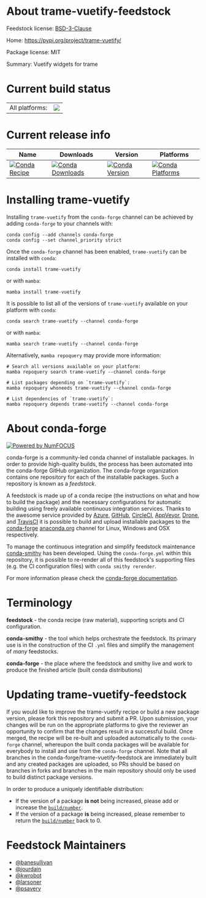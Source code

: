 About trame-vuetify-feedstock
=============================

Feedstock license: [BSD-3-Clause](https://github.com/conda-forge/trame-vuetify-feedstock/blob/main/LICENSE.txt)

Home: https://pypi.org/project/trame-vuetify/

Package license: MIT

Summary: Vuetify widgets for trame

Current build status
====================


<table><tr><td>All platforms:</td>
    <td>
      <a href="https://dev.azure.com/conda-forge/feedstock-builds/_build/latest?definitionId=18598&branchName=main">
        <img src="https://dev.azure.com/conda-forge/feedstock-builds/_apis/build/status/trame-vuetify-feedstock?branchName=main">
      </a>
    </td>
  </tr>
</table>

Current release info
====================

| Name | Downloads | Version | Platforms |
| --- | --- | --- | --- |
| [![Conda Recipe](https://img.shields.io/badge/recipe-trame--vuetify-green.svg)](https://anaconda.org/conda-forge/trame-vuetify) | [![Conda Downloads](https://img.shields.io/conda/dn/conda-forge/trame-vuetify.svg)](https://anaconda.org/conda-forge/trame-vuetify) | [![Conda Version](https://img.shields.io/conda/vn/conda-forge/trame-vuetify.svg)](https://anaconda.org/conda-forge/trame-vuetify) | [![Conda Platforms](https://img.shields.io/conda/pn/conda-forge/trame-vuetify.svg)](https://anaconda.org/conda-forge/trame-vuetify) |

Installing trame-vuetify
========================

Installing `trame-vuetify` from the `conda-forge` channel can be achieved by adding `conda-forge` to your channels with:

```
conda config --add channels conda-forge
conda config --set channel_priority strict
```

Once the `conda-forge` channel has been enabled, `trame-vuetify` can be installed with `conda`:

```
conda install trame-vuetify
```

or with `mamba`:

```
mamba install trame-vuetify
```

It is possible to list all of the versions of `trame-vuetify` available on your platform with `conda`:

```
conda search trame-vuetify --channel conda-forge
```

or with `mamba`:

```
mamba search trame-vuetify --channel conda-forge
```

Alternatively, `mamba repoquery` may provide more information:

```
# Search all versions available on your platform:
mamba repoquery search trame-vuetify --channel conda-forge

# List packages depending on `trame-vuetify`:
mamba repoquery whoneeds trame-vuetify --channel conda-forge

# List dependencies of `trame-vuetify`:
mamba repoquery depends trame-vuetify --channel conda-forge
```


About conda-forge
=================

[![Powered by
NumFOCUS](https://img.shields.io/badge/powered%20by-NumFOCUS-orange.svg?style=flat&colorA=E1523D&colorB=007D8A)](https://numfocus.org)

conda-forge is a community-led conda channel of installable packages.
In order to provide high-quality builds, the process has been automated into the
conda-forge GitHub organization. The conda-forge organization contains one repository
for each of the installable packages. Such a repository is known as a *feedstock*.

A feedstock is made up of a conda recipe (the instructions on what and how to build
the package) and the necessary configurations for automatic building using freely
available continuous integration services. Thanks to the awesome service provided by
[Azure](https://azure.microsoft.com/en-us/services/devops/), [GitHub](https://github.com/),
[CircleCI](https://circleci.com/), [AppVeyor](https://www.appveyor.com/),
[Drone](https://cloud.drone.io/welcome), and [TravisCI](https://travis-ci.com/)
it is possible to build and upload installable packages to the
[conda-forge](https://anaconda.org/conda-forge) [anaconda.org](https://anaconda.org/)
channel for Linux, Windows and OSX respectively.

To manage the continuous integration and simplify feedstock maintenance
[conda-smithy](https://github.com/conda-forge/conda-smithy) has been developed.
Using the ``conda-forge.yml`` within this repository, it is possible to re-render all of
this feedstock's supporting files (e.g. the CI configuration files) with ``conda smithy rerender``.

For more information please check the [conda-forge documentation](https://conda-forge.org/docs/).

Terminology
===========

**feedstock** - the conda recipe (raw material), supporting scripts and CI configuration.

**conda-smithy** - the tool which helps orchestrate the feedstock.
                   Its primary use is in the construction of the CI ``.yml`` files
                   and simplify the management of *many* feedstocks.

**conda-forge** - the place where the feedstock and smithy live and work to
                  produce the finished article (built conda distributions)


Updating trame-vuetify-feedstock
================================

If you would like to improve the trame-vuetify recipe or build a new
package version, please fork this repository and submit a PR. Upon submission,
your changes will be run on the appropriate platforms to give the reviewer an
opportunity to confirm that the changes result in a successful build. Once
merged, the recipe will be re-built and uploaded automatically to the
`conda-forge` channel, whereupon the built conda packages will be available for
everybody to install and use from the `conda-forge` channel.
Note that all branches in the conda-forge/trame-vuetify-feedstock are
immediately built and any created packages are uploaded, so PRs should be based
on branches in forks and branches in the main repository should only be used to
build distinct package versions.

In order to produce a uniquely identifiable distribution:
 * If the version of a package **is not** being increased, please add or increase
   the [``build/number``](https://docs.conda.io/projects/conda-build/en/latest/resources/define-metadata.html#build-number-and-string).
 * If the version of a package **is** being increased, please remember to return
   the [``build/number``](https://docs.conda.io/projects/conda-build/en/latest/resources/define-metadata.html#build-number-and-string)
   back to 0.

Feedstock Maintainers
=====================

* [@banesullivan](https://github.com/banesullivan/)
* [@jourdain](https://github.com/jourdain/)
* [@kwrobot](https://github.com/kwrobot/)
* [@larsoner](https://github.com/larsoner/)
* [@psavery](https://github.com/psavery/)

